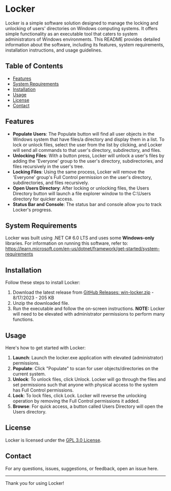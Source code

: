 # Locker

Locker is a simple software solution designed to manage the locking and unlocking of users' directories on Windows computing systems. It offers simple functionality as an executable tool that caters to system administrators of Windows environments. This README provides detailed information about the software, including its features, system requirements, installation instructions, and usage guidelines.

## Table of Contents

- [Features](#features)
- [System Requirements](#system-requirements)
- [Installation](#installation)
- [Usage](#usage)
- [License](#license)
- [Contact](#contact)

## Features

- **Populate Users**: The Populate button will find all user objects in the Windows system that have files/a directory and display them in a list. To lock or unlock files, select the user from the list by clicking, and Locker will send all commands to that user's directory, subdirectory, and files.
- **Unlocking Files**: With a button press, Locker will unlock a user's files by adding the 'Everyone' group to the user's directory, subdirectories, and files recursively in the user's tree.
- **Locking Files**: Using the same process, Locker will remove the 'Everyone' group's Full Control permission on the user's directory, subdirectories, and files recursively.
- **Open Users Directory**: After locking or unlocking files, the Users Directory button will launch a file explorer window to the C:\Users directory for quicker access.
- **Status Bar and Console**: The status bar and console allow you to track Locker's progress.

## System Requirements

Locker was built using .NET C# 6.0 LTS and uses some **Windows-only** libraries. For information on running this software, refer to: https://learn.microsoft.com/en-us/dotnet/framework/get-started/system-requirements

## Installation

Follow these steps to install Locker:

1. Download the latest release from [GitHub Releases: win-locker.zip](https://github.com/kittrellbj/locker/blob/main/Locker/bin/Release/net6.0-windows/win-locker.zip) - 8/17/2023 - 205 KB
2. Unzip the downloaded file.
3. Run the executable and follow the on-screen instructions. **NOTE:** Locker will need to be elevated with administrator permissions to perform many functions.

## Usage

Here's how to get started with Locker:

1. **Launch**: Launch the locker.exe application with elevated (administrator) permissions.
2. **Populate**: Click "Populate" to scan for user objects/directories on the current system.
3. **Unlock**: To unlock files, click Unlock. Locker will go through the files and set permissions such that anyone with physical access to the system has Full Control permissions.
4. **Lock**: To lock files, click Lock. Locker will reverse the unlocking operation by removing the Full Control permissions it added.
5. **Browse**: For quick access, a button called Users Directory will open the Users directory.

## License

Locker is licensed under the [GPL 3.0 License](https://www.gnu.org/licenses/gpl-3.0.en.html).

## Contact

For any questions, issues, suggestions, or feedback, open an issue here.

---

Thank you for using Locker!
